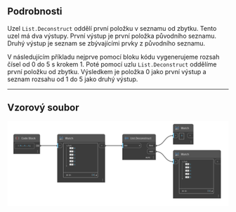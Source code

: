 ## Podrobnosti
Uzel `List.Deconstruct` oddělí první položku v seznamu od zbytku. Tento uzel má dva výstupy. První výstup je první položka původního seznamu. Druhý výstup je seznam se zbývajícími prvky z původního seznamu.

V následujícím příkladu nejprve pomocí bloku kódu vygenerujeme rozsah čísel od 0 do 5 s krokem 1. Poté pomocí uzlu `List.Deconstruct` oddělíme první položku od zbytku. Výsledkem je položka 0 jako první výstup a seznam rozsahu od 1 do 5 jako druhý výstup.
___
## Vzorový soubor

![List.Deconstruct](./DSCore.List.Deconstruct_img.jpg)
